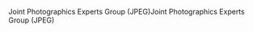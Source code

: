 <span data-ttu-id="8b82c-101">Joint Photographics Experts Group (JPEG)</span><span class="sxs-lookup"><span data-stu-id="8b82c-101">Joint Photographics Experts Group (JPEG)</span></span>